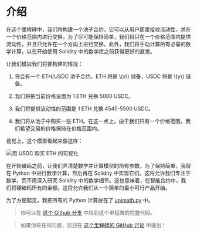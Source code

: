 # 介绍

在这个里程碑中，我们将构建一个池子合约，它可以从用户那里接收流动性，并在一个价格范围内进行交换。为了尽可能保持简单，我们将只在一个价格范围内提供流动性，并且只允许在一个方向上进行交换。此外，我们将手动计算所有必需的数学计算，以在开始使用 Solidity 中的数学库之前获得更好的直觉。

让我们模拟我们将要构建的情况：

1. 将会有一个 ETH/USDC 池子合约。ETH 将是 \\(x\\) 储备，USDC 将是 \\(y\\) 储备。

2. 我们将把当前价格设置为 1 ETH 兑换 5000 USDC。

3. 我们将提供流动性的范围是 1 ETH 兑换 4545-5500 USDC。

4. 我们将从池子中购买一些 ETH。在这一点上，由于我们只有一个价格范围，我们希望交易的价格保持在价格范围内。

视觉上，这个模型看起来像这样：

![用 USDC 购买 ETH 的可视化](images/buy_eth_model.png)

在开始编码之前，让我们弄清楚数学并计算模型的所有参数。为了保持简单，我将在 Python 中进行数学计算，然后再在 Solidity 中实现它们。这将允许我们专注于数学，而不用深入研究 Solidity 中的数学细节。这也意味着，在智能合约中，我们将硬编码所有的金额。这将允许我们从一个简单的最小可行产品开始。

为了方便起见，我把所有的 Python 计算放在了 [unimath.py](https://github.com/Jeiwan/uniswapv3-code/blob/main/unimath.py) 中。

> 你可以在 [这个 Github 分支](https://github.com/Jeiwan/uniswapv3-code/tree/milestone_1) 中找到这个里程碑的完整代码。

> 如果你有任何问题，欢迎在 [这个里程碑的 GitHub 讨论](https://github.com/Jeiwan/uniswapv3-book/discussions/categories/milestone-1-first-swap) 中提出！
